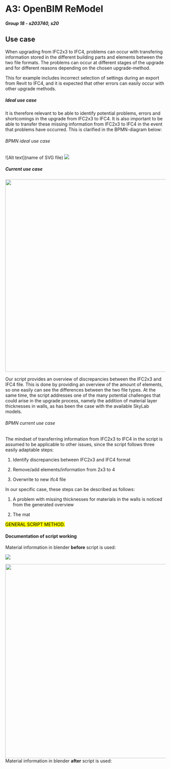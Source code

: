 # A3: OpenBIM ReModel

##### Group 18 - s203740, s20

## Use case

When upgrading from IFC2x3 to IFC4, problems can occur with transfering information stored in the different building parts and elements between the two file formats. The problems can occur at different stages of the upgrade and for different reasons depending on the chosen upgrade-method. 


This for example includes incorrect selection of settings during an export from Revit to IFC4, and it is expected that other errors can easily occur with other upgrade methods.

##### Ideal use case

It is therefore relevant to be able to identify potential problems, errors and shortcomings in the upgrade from IFC2x3 to IFC4. It is also important to be able to transfer these missing information from IFC2x3 to IFC4 in the event that problems have occurred. This is clarified in the BPMN-diagram below:

###### BPMN ideal use case

![Alt text](name of SVG file)
<img src=" img/name_of_svg_file.svg ">

##### Current use case

<img src="file:///C:/Users/Jonas/AppData/Roaming/marktext/images/2023-11-07-14-33-14-image.png" title="" alt="" width="604">

Our script provides an overview of discrepancies between the IFC2x3 and IFC4 file. This is done by providing an overview of the amount of elements, so one easily can see the differences between the two file types. At the same time, the script addresses one of the many potential challenges that could arise in the upgrade process, namely the addition of material layer thicknesses in walls, as has been the case with the available SkyLab models.

###### BPMN current use case


The mindset of transferring information from IFC2x3 to IFC4 in the script is assumed to be applicable to other issues, since the script follows three easily adaptable steps:

1. Identify discrepancies between IFC2x3 and IFC4 format

2. Remove/add elements/information from 2x3 to 4

3. Overwrite to new ifc4 file

In our specific case, these steps can be described as follows:

1. A problem with missing thicknesses for materials in the walls is noticed from the generated overview

2. The mat

<mark> GENERAL SCRIPT METHOD.</mark>



#### Documentation of script working

Material information in blender **before** script is used:

![](C:\Users\Jonas\AppData\Roaming\marktext\images\2023-11-07-14-29-29-image.png)

<img src="file:///C:/Users/Jonas/AppData/Roaming/marktext/images/2023-11-07-14-30-10-image.png" title="" alt="" width="609">Material information in blender **after** script is used:









